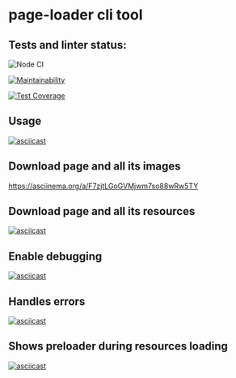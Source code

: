 # page-loader cli tool

## Tests and linter status:
![Node CI](https://github.com/dim2k2006/backend-project-lvl3/workflows/Node%20CI/badge.svg)

[![Maintainability](https://api.codeclimate.com/v1/badges/c6987ad521d8e88c66e4/maintainability)](https://codeclimate.com/github/dim2k2006/backend-project-lvl3/maintainability)

[![Test Coverage](https://api.codeclimate.com/v1/badges/c6987ad521d8e88c66e4/test_coverage)](https://codeclimate.com/github/dim2k2006/backend-project-lvl3/test_coverage)

## Usage

[![asciicast](https://asciinema.org/a/l7ubjvOixkKzP6CzDukQA8DM0.svg)](https://asciinema.org/a/l7ubjvOixkKzP6CzDukQA8DM0)

## Download page and all its images

https://asciinema.org/a/F7zjtLGoGVMjwm7so88wRw5TY

## Download page and all its resources

[![asciicast](https://asciinema.org/a/fbSgYBw53F75Nb5cXO6leKEwQ.svg)](https://asciinema.org/a/fbSgYBw53F75Nb5cXO6leKEwQ)

## Enable debugging

[![asciicast](https://asciinema.org/a/Y9xi0L9AJoP6AE7tS42eLRI8I.svg)](https://asciinema.org/a/Y9xi0L9AJoP6AE7tS42eLRI8I)

## Handles errors

[![asciicast](https://asciinema.org/a/dWVDev9irFzIUkDPSsw47oWH2.svg)](https://asciinema.org/a/dWVDev9irFzIUkDPSsw47oWH2)

## Shows preloader during resources loading

[![asciicast](https://asciinema.org/a/bKUXGafaljGQGbxYQS1MhEouX.svg)](https://asciinema.org/a/bKUXGafaljGQGbxYQS1MhEouX)